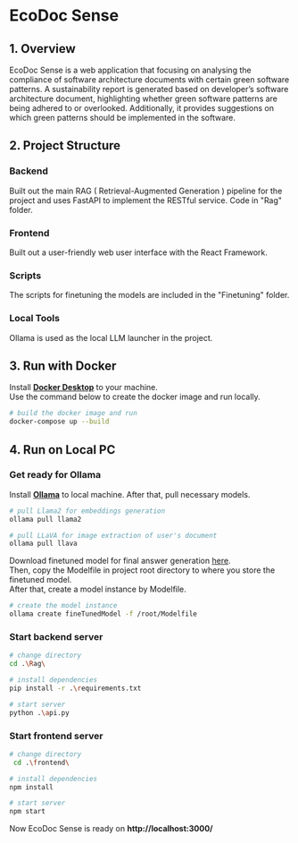 # EcoDoc Sense
## 1. Overview
EcoDoc Sense is a web application that focusing on analysing the compliance of software architecture documents
with certain green software patterns. A sustainability report is generated based on developer’s
software architecture document, highlighting whether green software patterns are being adhered to
or overlooked. Additionally, it provides suggestions on which green patterns should be implemented
in the software. 


## 2. Project Structure
### Backend 
Built out the main RAG ( Retrieval-Augmented Generation ) pipeline for the project 
and uses FastAPI to implement the RESTful service. Code in "Rag" folder.

### Frontend 
Built out a user-friendly web user interface with the React Framework.

### Scripts
The scripts for finetuning the models are included in the "Finetuning" folder.

### Local Tools
Ollama is used as the local LLM launcher in the project.


## 3. Run with Docker
Install [**Docker Desktop**](https://www.docker.com/products/docker-desktop/) to your machine. <br>
Use the command below to create the docker image and run locally.
```bash
# build the docker image and run
docker-compose up --build
```


## 4. Run on Local PC
### Get ready for Ollama
Install [**Ollama**](https://www.ollama.com/) to local machine. After that, pull necessary models.
```bash
# pull Llama2 for embeddings generation
ollama pull llama2

# pull LLaVA for image extraction of user's document
ollama pull llava
```
Download finetuned model for final answer generation [here](https://drive.google.com/file/d/1l1dnbQlQGiQVCTp925pB07Sh3cYnViKR/view?usp=sharing).<br/>
Then, copy the Modelfile in project root directory to where you store the finetuned model.<br/>
After that, create a model instance by Modelfile.
```bash
# create the model instance
ollama create fineTunedModel -f /root/Modelfile
```

### Start backend server
```bash
# change directory
cd .\Rag\

# install dependencies
pip install -r .\requirements.txt

# start server
python .\api.py
```

### Start frontend server
```bash
# change directory
 cd .\frontend\

# install dependencies
npm install

# start server
npm start
```
Now EcoDoc Sense is ready on **http://localhost:3000/**




